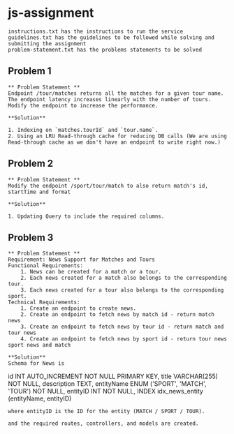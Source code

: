 # js-assignment
````
instructions.txt has the instructions to run the service
guidelines.txt has the guidelines to be followed while solving and submitting the assignment
problem-statement.txt has the problems statements to be solved
````

## Problem 1
```
** Problem Statement **
Endpoint /tour/matches returns all the matches for a given tour name.
The endpoint latency increases linearly with the number of tours. Modify the endpoint to increase the performance.
```

```
**Solution**

1. Indexing on `matches.tourId` and `tour.name`.
2. Using an LRU Read-through cache for reducing DB calls (We are using Read-through cache as we don't have an endpoint to write right now.)
```

## Problem 2
```
** Problem Statement **
Modify the endpoint /sport/tour/match to also return match's id, startTime and format
```

```
**Solution**

1. Updating Query to include the required columns.
```

## Problem 3
```
** Problem Statement **
Requirement: News Support for Matches and Tours
Functional Requirements:
    1. News can be created for a match or a tour.
    2. Each news created for a match also belongs to the corresponding tour.
    3. Each news created for a tour also belongs to the corresponding sport.
Technical Requirements:
    1. Create an endpoint to create news.
    2. Create an endpoint to fetch news by match id - return match news
    3. Create an endpoint to fetch news by tour id - return match and tour news
    4. Create an endpoint to fetch news by sport id - return tour news sport news and match
```

```
**Solution**
Schema for News is 
```
id INT AUTO_INCREMENT NOT NULL PRIMARY KEY,
title VARCHAR(255) NOT NULL,
description TEXT,
entityName ENUM ('SPORT', 'MATCH', 'TOUR') NOT NULL,
entityID INT NOT NULL,
INDEX idx_news_entity (entityName, entityID)
```
where entityID is the ID for the entity (MATCH / SPORT / TOUR).

and the required routes, controllers, and models are created.

```

